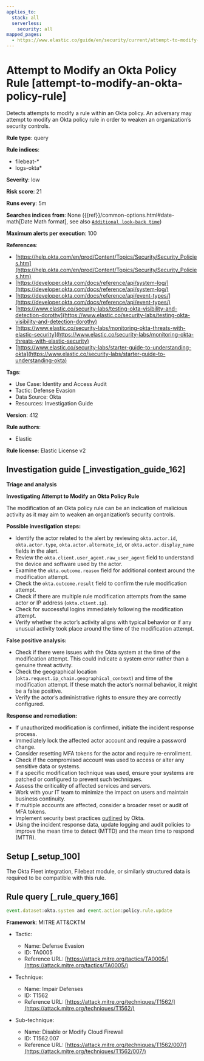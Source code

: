 ```yaml
---
applies_to:
  stack: all
  serverless:
    security: all
mapped_pages:
  - https://www.elastic.co/guide/en/security/current/attempt-to-modify-an-okta-policy-rule.html
---
```


# Attempt to Modify an Okta Policy Rule [attempt-to-modify-an-okta-policy-rule]

Detects attempts to modify a rule within an Okta policy. An adversary may attempt to modify an Okta policy rule in order to weaken an organization’s security controls.

**Rule type**: query

**Rule indices**:

* filebeat-*
* logs-okta*

**Severity**: low

**Risk score**: 21

**Runs every**: 5m

**Searches indices from**: None ({{ref}}/common-options.html#date-math[Date Math format], see also [`Additional look-back time`](docs-content://solutions/security/detect-and-alert/create-detection-rule.md#rule-schedule))

**Maximum alerts per execution**: 100

**References**:

* [https://help.okta.com/en/prod/Content/Topics/Security/Security_Policies.htm](https://help.okta.com/en/prod/Content/Topics/Security/Security_Policies.htm)
* [https://developer.okta.com/docs/reference/api/system-log/](https://developer.okta.com/docs/reference/api/system-log/)
* [https://developer.okta.com/docs/reference/api/event-types/](https://developer.okta.com/docs/reference/api/event-types/)
* [https://www.elastic.co/security-labs/testing-okta-visibility-and-detection-dorothy](https://www.elastic.co/security-labs/testing-okta-visibility-and-detection-dorothy)
* [https://www.elastic.co/security-labs/monitoring-okta-threats-with-elastic-security](https://www.elastic.co/security-labs/monitoring-okta-threats-with-elastic-security)
* [https://www.elastic.co/security-labs/starter-guide-to-understanding-okta](https://www.elastic.co/security-labs/starter-guide-to-understanding-okta)

**Tags**:

* Use Case: Identity and Access Audit
* Tactic: Defense Evasion
* Data Source: Okta
* Resources: Investigation Guide

**Version**: 412

**Rule authors**:

* Elastic

**Rule license**: Elastic License v2

## Investigation guide [_investigation_guide_162]

**Triage and analysis**

**Investigating Attempt to Modify an Okta Policy Rule**

The modification of an Okta policy rule can be an indication of malicious activity as it may aim to weaken an organization’s security controls.

**Possible investigation steps:**

* Identify the actor related to the alert by reviewing `okta.actor.id`, `okta.actor.type`, `okta.actor.alternate_id`, or `okta.actor.display_name` fields in the alert.
* Review the `okta.client.user_agent.raw_user_agent` field to understand the device and software used by the actor.
* Examine the `okta.outcome.reason` field for additional context around the modification attempt.
* Check the `okta.outcome.result` field to confirm the rule modification attempt.
* Check if there are multiple rule modification attempts from the same actor or IP address (`okta.client.ip`).
* Check for successful logins immediately following the modification attempt.
* Verify whether the actor’s activity aligns with typical behavior or if any unusual activity took place around the time of the modification attempt.

**False positive analysis:**

* Check if there were issues with the Okta system at the time of the modification attempt. This could indicate a system error rather than a genuine threat activity.
* Check the geographical location (`okta.request.ip_chain.geographical_context`) and time of the modification attempt. If these match the actor’s normal behavior, it might be a false positive.
* Verify the actor’s administrative rights to ensure they are correctly configured.

**Response and remediation:**

* If unauthorized modification is confirmed, initiate the incident response process.
* Immediately lock the affected actor account and require a password change.
* Consider resetting MFA tokens for the actor and require re-enrollment.
* Check if the compromised account was used to access or alter any sensitive data or systems.
* If a specific modification technique was used, ensure your systems are patched or configured to prevent such techniques.
* Assess the criticality of affected services and servers.
* Work with your IT team to minimize the impact on users and maintain business continuity.
* If multiple accounts are affected, consider a broader reset or audit of MFA tokens.
* Implement security best practices [outlined](https://www.okta.com/blog/2019/10/9-admin-best-practices-to-keep-your-org-secure/) by Okta.
* Using the incident response data, update logging and audit policies to improve the mean time to detect (MTTD) and the mean time to respond (MTTR).


## Setup [_setup_100]

The Okta Fleet integration, Filebeat module, or similarly structured data is required to be compatible with this rule.


## Rule query [_rule_query_166]

```js
event.dataset:okta.system and event.action:policy.rule.update
```

**Framework**: MITRE ATT&CKTM

* Tactic:

    * Name: Defense Evasion
    * ID: TA0005
    * Reference URL: [https://attack.mitre.org/tactics/TA0005/](https://attack.mitre.org/tactics/TA0005/)

* Technique:

    * Name: Impair Defenses
    * ID: T1562
    * Reference URL: [https://attack.mitre.org/techniques/T1562/](https://attack.mitre.org/techniques/T1562/)

* Sub-technique:

    * Name: Disable or Modify Cloud Firewall
    * ID: T1562.007
    * Reference URL: [https://attack.mitre.org/techniques/T1562/007/](https://attack.mitre.org/techniques/T1562/007/)



